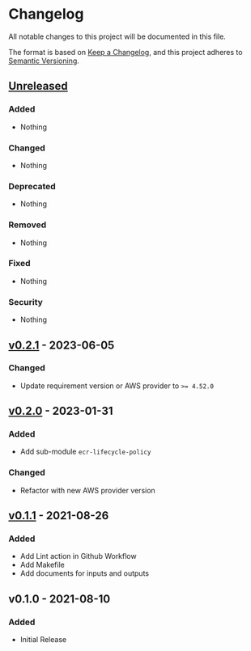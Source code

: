 # Changelog

All notable changes to this project will be documented in this file.

The format is based on [Keep a Changelog](https://keepachangelog.com/en/1.0.0/),
and this project adheres to [Semantic Versioning](https://semver.org/spec/v2.0.0.html).

## [Unreleased](https://github.com/rabiloo/terraform-aws-ecr/compare/v0.2.1...master)

### Added

- Nothing

### Changed

- Nothing

### Deprecated

- Nothing

### Removed

- Nothing

### Fixed

- Nothing

### Security

- Nothing

<!-- New Release notes will be placed here automatically -->
## [v0.2.1](https://github.com/rabiloo/terraform-aws-ecr/compare/v0.2.0...v0.2.1) - 2023-06-05

### Changed

- Update requirement version or AWS provider to `>= 4.52.0`

## [v0.2.0](https://github.com/rabiloo/terraform-aws-ecr/compare/v0.1.1...v0.2.0) - 2023-01-31

### Added

- Add sub-module `ecr-lifecycle-policy`

### Changed

- Refactor with new AWS provider version

## [v0.1.1](https://github.com/rabiloo/terraform-aws-ecr/compare/v0.1.0...v0.1.1) - 2021-08-26

### Added

- Add Lint action in Github Workflow
- Add Makefile
- Add documents for inputs and outputs

## v0.1.0 - 2021-08-10

### Added

- Initial Release
